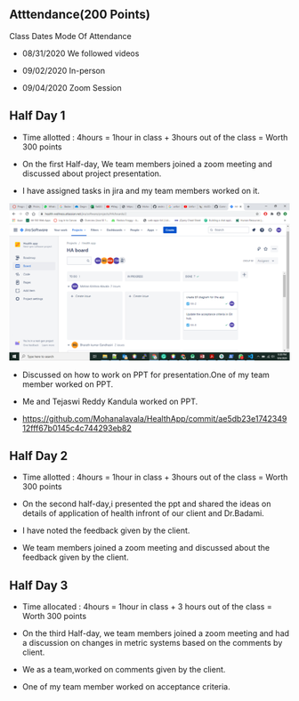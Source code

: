 ## Atttendance(200 Points)

Class Dates Mode Of Attendance

- 08/31/2020  We followed videos  

- 09/02/2020  In-person  

- 09/04/2020  Zoom Session  


## Half Day 1

- Time allotted : 4hours = 1hour in class + 3hours out of the class = Worth 300 points

- On the first Half-day, We team members joined a zoom meeting and discussed about project presentation.
- I have assigned tasks in jira and my team members worked on it.

![image](https://github.com/Mohanalavala/HealthApp/blob/master/JiraDashBoard%20(2).png?raw=true)

- Discussed on how to work on PPT for presentation.One of my team member worked on PPT.

- Me and Tejaswi Reddy Kandula worked on PPT.
- https://github.com/Mohanalavala/HealthApp/commit/ae5db23e174234912fff67b0145c4c744293eb82

## Half Day 2 

- Time allotted : 4hours = 1hour in class + 3hours out of the class = Worth 300 points

- On the second half-day,i presented the ppt and shared the ideas on details of application of health infront of our client and Dr.Badami.
- I have noted the feedback given by the client.
- We team members joined a zoom meeting and discussed about the feedback given by the client.

## Half Day 3

- Time allocated : 4hours = 1hour in class + 3 hours out of the class = Worth 300 points

- On the third Half-day, we team members joined a zoom meeting and had a discussion on changes in metric systems based on the comments by client.
- We as a team,worked on comments given by the client.
- One of my team member worked on acceptance criteria.